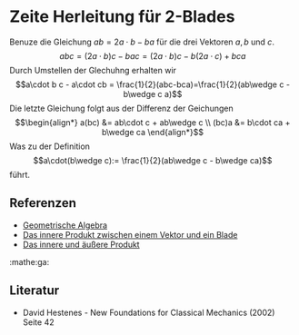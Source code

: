 # Zeite Herleitung für 2-Blades

Benuze die Gleichung $ab = 2a\cdot b - ba$ für die drei Vektoren $a, b$ und $c$.
$$abc = (2a\cdot b)c - bac = (2a\cdot b)c - b(2a\cdot c) + bca$$
Durch Umstellen der Glechuhng erhalten wir
$$a\cdot b c - a\cdot cb = \frac{1}{2}(abc-bca)=\frac{1}{2}(ab\wedge c - b\wedge
c a)$$
Die letzte Gleichung folgt aus der Differenz der Geichungen
$$\begin{align*}
  a(bc) &= ab\cdot c + ab\wedge c \\ 
  (bc)a &= b\cdot ca + b\wedge ca
\end{align*}$$
Was zu der Definition
$$a\cdot(b\wedge c):= \frac{1}{2}(ab\wedge c - b\wedge ca)$$
führt.

## Referenzen
- [Geometrische Algebra](f35d.md)
- [Das innere Produkt zwischen einem Vektor und ein Blade](ozr9.md)
- [Das innere und äußere Produkt](bzmt.md)

:mathe:ga:

## Literatur
- David Hestenes - New Foundations for Classical Mechanics (2002) Seite 42
